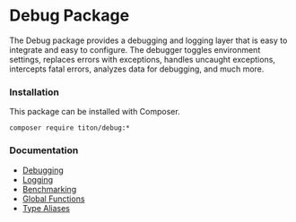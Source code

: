 # Debug Package #

The Debug package provides a debugging and logging layer that is easy to integrate and easy to configure. The debugger toggles environment settings, replaces errors with exceptions, handles uncaught exceptions,
intercepts fatal errors, analyzes data for debugging, and much more.

### Installation ###

This package can be installed with Composer.

```shell
composer require titon/debug:*
```

### Documentation ###

* [Debugging](debugging.md)
* [Logging](logging.md)
* [Benchmarking](benchmarking.md)
* [Global Functions](functions.md)
* [Type Aliases](types.md)
